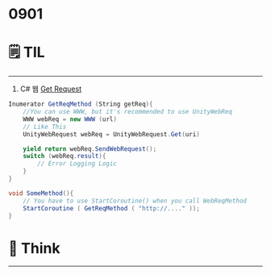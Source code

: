 # 0901

# 🗒️ TIL

---

1. C# 웹 [Get Request](https://docs.unity3d.com/ScriptReference/Networking.UnityWebRequest.Get.html)

```csharp
Inumerator GetReqMethod (String getReq){
	//You can use WWW, but it's recommended to use UnityWebReq
	WWW webReq = new WWW (url)
	// Like This
	UnityWebRequest webReq = UnityWebRequest.Get(uri)

	yield return webReq.SendWebRequest();
	switch (webReq.result){
		// Error Logging Logic
	}
}

void SomeMethod(){
	// You have to use StartCoroutine() when you call WebReqMethod
	StartCoroutine ( GetReqMethod ( "http://...." ));
}
```

# 💭 Think

---